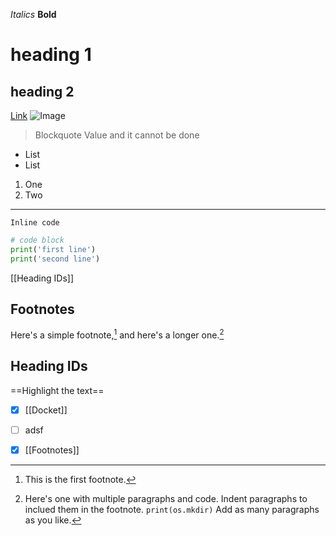 *Italics*
**Bold**
# heading 1
## heading 2
[Link](https://www.google.com)
![Image](https://via.placeholder.com/350x150)
> Blockquote
> Value and it cannot be done
- List
- List
1. One
2. Two
---
`Inline code`
```python
# code block
print('first line')
print('second line')
```
[[Heading IDs]]
## Footnotes
Here's a simple footnote,[^1] and here's a longer one.[^bignote]

[^bignote]: Here's one with multiple paragraphs and code.
	Indent paragraphs to inclued them in the footnote.
	`print(os.mkdir)`
	Add as many paragraphs as you like.
[^1]: This is the first footnote.
	
## Heading IDs  
==Highlight the text==
- [x] [[Docket]]
- [ ] adsf

- [x] [[Footnotes]]